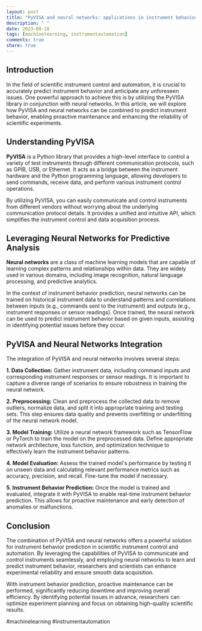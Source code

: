 ```yaml
---
layout: post
title: "PyVISA and neural networks: applications in instrument behavior prediction"
description: " "
date: 2023-09-18
tags: [machinelearning, instrumentautomation]
comments: true
share: true
---
```


## Introduction

In the field of scientific instrument control and automation, it is crucial to accurately predict instrument behavior and anticipate any unforeseen issues. One powerful approach to achieve this is by utilizing the PyVISA library in conjunction with neural networks. In this article, we will explore how PyVISA and neural networks can be combined to predict instrument behavior, enabling proactive maintenance and enhancing the reliability of scientific experiments.

## Understanding PyVISA

**PyVISA** is a Python library that provides a high-level interface to control a variety of test instruments through different communication protocols, such as GPIB, USB, or Ethernet. It acts as a bridge between the instrument hardware and the Python programming language, allowing developers to send commands, receive data, and perform various instrument control operations.

By utilizing PyVISA, you can easily communicate and control instruments from different vendors without worrying about the underlying communication protocol details. It provides a unified and intuitive API, which simplifies the instrument control and data acquisition process.

## Leveraging Neural Networks for Predictive Analysis

**Neural networks** are a class of machine learning models that are capable of learning complex patterns and relationships within data. They are widely used in various domains, including image recognition, natural language processing, and predictive analytics.

In the context of instrument behavior prediction, neural networks can be trained on historical instrument data to understand patterns and correlations between inputs (e.g., commands sent to the instrument) and outputs (e.g., instrument responses or sensor readings). Once trained, the neural network can be used to predict instrument behavior based on given inputs, assisting in identifying potential issues before they occur.

## PyVISA and Neural Networks Integration

The integration of PyVISA and neural networks involves several steps:

**1. Data Collection:** Gather instrument data, including command inputs and corresponding instrument responses or sensor readings. It is important to capture a diverse range of scenarios to ensure robustness in training the neural network.

**2. Preprocessing:** Clean and preprocess the collected data to remove outliers, normalize data, and split it into appropriate training and testing sets. This step ensures data quality and prevents overfitting or underfitting of the neural network model.

**3. Model Training:** Utilize a neural network framework such as TensorFlow or PyTorch to train the model on the preprocessed data. Define appropriate network architecture, loss function, and optimization technique to effectively learn the instrument behavior patterns.

**4. Model Evaluation:** Assess the trained model's performance by testing it on unseen data and calculating relevant performance metrics such as accuracy, precision, and recall. Fine-tune the model if necessary.

**5. Instrument Behavior Prediction:** Once the model is trained and evaluated, integrate it with PyVISA to enable real-time instrument behavior prediction. This allows for proactive maintenance and early detection of anomalies or malfunctions.

## Conclusion

The combination of PyVISA and neural networks offers a powerful solution for instrument behavior prediction in scientific instrument control and automation. By leveraging the capabilities of PyVISA to communicate and control instruments seamlessly, and employing neural networks to learn and predict instrument behavior, researchers and scientists can enhance experimental reliability and ensure smooth data acquisition.

With instrument behavior prediction, proactive maintenance can be performed, significantly reducing downtime and improving overall efficiency. By identifying potential issues in advance, researchers can optimize experiment planning and focus on obtaining high-quality scientific results.

#machinelearning #instrumentautomation